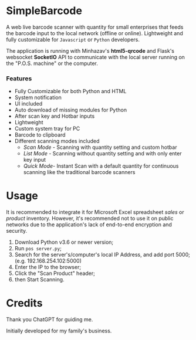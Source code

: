 # SimpleBarcode
A web live barcode scanner with quantity for small enterprises that feeds the barcode input to the local network (offline or online). Lightweight and fully customizable for `Javascript` or `Python` developers. 

The application is running with Minhazav's **html5-qrcode** and Flask's websocket **SocketIO** API to communicate with the local server running on the "P.O.S. machine" or the computer.

### Features
 - Fully Customizable for both Python and HTML
 - System notification
 - UI included
 - Auto download of missing modules for Python
 - After scan key and Hotbar inputs
 - Lightweight
 - Custom system tray for PC
 - Barcode to clipboard
 - Different scanning modes included
	 - *Scan Mode* - Scanning with quantity setting and custom hotbar
	 - *List Mode* - Scanning without quantity setting and with only enter key input
	 - *Quick Mode*- Instant Scan with a default quantity for continuous scanning like the traditional barcode scanners

# Usage
It is recommended to integrate it for Microsoft Excel spreadsheet *sales* or *product* inventory. However, it's recommended not to use it on public networks due to the application's lack of end-to-end encryption and security.

 1. Download Python v3.6 or newer version;
 2. Run `pos server.py`;
 3. Search for the server's/computer's local IP Address, and add port 5000; (e.g. 192.168.254.102:5000)
 4. Enter the IP to the browser;
 5. Click the "Scan Product" header;
 6. then Start Scanning.

# Credits
Thank you ChatGPT for guiding me.

Initially developed for my family's business.
